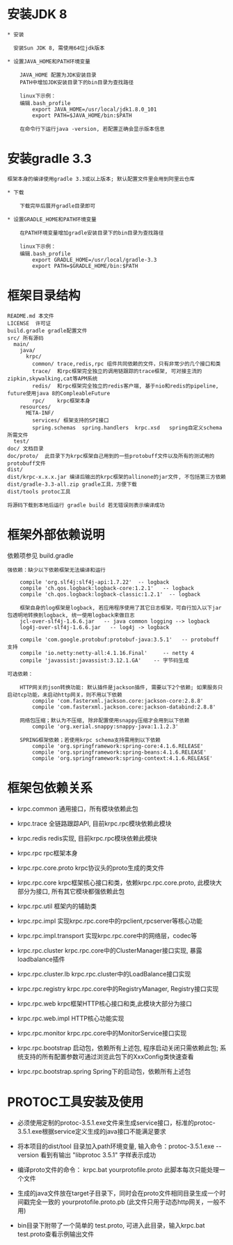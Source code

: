 
# 安装JDK 8

	* 安装

	  安装Sun JDK 8, 需使用64位jdk版本

	* 设置JAVA_HOME和PATH环境变量

		JAVA_HOME 配置为JDK安装目录
		PATH中增加JDK安装目录下的bin目录为查找路径
	
		linux下示例：
		编辑.bash_profile
		    export JAVA_HOME=/usr/local/jdk1.8.0_101
		    export PATH=$JAVA_HOME/bin:$PATH
	
		在命令行下运行java -version, 若配置正确会显示版本信息

# 安装gradle 3.3

	框架本身的编译使用gradle 3.3或以上版本; 默认配置文件里会用到阿里云仓库 

	* 下载 

		下载完毕后展开gradle目录即可
	
	* 设置GRADLE_HOME和PATH环境变量
	
		在PATH环境变量增加gradle安装目录下的bin目录为查找路径

		linux下示例：
		编辑.bash_profile
		    export GRADLE_HOME=/usr/local/gradle-3.3
		    export PATH=$GRADLE_HOME/bin:$PATH

# 框架目录结构

    README.md 本文件
    LICENSE  许可证
    build.gradle gradle配置文件
    src/ 所有源码
      main/
        java/
          krpc/
            common/ trace,redis,rpc 组件共同依赖的文件，只有非常少的几个接口和类
            trace/  和rpc框架完全独立的调用链跟踪的trace框架, 可对接主流的zipkin,skywalking,cat等APM系统
            redis/  和rpc框架完全独立的redis客户端, 基于nio和redis的pipeline, future使用java 8的CompleableFuture
            rpc/    krpc框架本身
        resources/
          META-INF/
            services/ 框架支持的SPI接口
            spring.schemas  spring.handlers  krpc.xsd   spring自定义schema所需文件
      test/
    doc/ 文档目录
    doc/proto/  此目录下为krpc框架自己用到的一些protobuff文件以及所有的测试用的protobuff文件    
    dist/
    dist/krpc-x.x.x.jar 编译后输出的krpc框架的allinone的jar文件, 不包括第三方依赖
    dist/gradle-3.3-all.zip gradle工具，方便下载
    dist/tools protoc工具
	
    将源码下载到本地后运行 gradle build 若无错误则表示编译成功

# 框架外部依赖说明

  依赖项参见 build.gradle
  
	强依赖：缺少以下依赖框架无法编译和运行
  
		compile 'org.slf4j:slf4j-api:1.7.22'  -- logback
		compile 'ch.qos.logback:logback-core:1.2.1'   -- logback
		compile 'ch.qos.logback:logback-classic:1.2.1'  -- logback
		
		框架自身的log框架是logback, 若应用程序使用了其它日志框架，可自行加入以下jar包透明地转换到logback, 统一使用logback来做日志
		jcl-over-slf4j-1.6.6.jar   -- java common logging --> logback
		log4j-over-slf4j-1.6.6.jar   -- log4j -> logback
		
		compile 'com.google.protobuf:protobuf-java:3.5.1'   -- protobuff 支持
		compile 'io.netty:netty-all:4.1.16.Final'     -- netty 4
		compile 'javassist:javassist:3.12.1.GA'    -- 字节码生成
	
	可选依赖：
	
		HTTP网关的json转换功能: 默认插件是jackson插件, 需要以下2个依赖; 如果服务只启动tcp功能，未启动http网关，则不用以下依赖
			compile 'com.fasterxml.jackson.core:jackson-core:2.8.8'
			compile 'com.fasterxml.jackson.core:jackson-databind:2.8.8'

		网络包压缩；默认为不压缩, 除非配置使用snappy压缩才会用到以下依赖
			compile 'org.xerial.snappy:snappy-java:1.1.2.3'
		
		SPRING框架依赖；若使用krpc schema支持需用到以下依赖
			compile 'org.springframework:spring-core:4.1.6.RELEASE'
			compile 'org.springframework:spring-beans:4.1.6.RELEASE'
			compile 'org.springframework:spring-context:4.1.6.RELEASE'		
    
# 框架包依赖关系

  * krpc.common 通用接口，所有模块依赖此包
  * krpc.trace 全链路跟踪API, 目前krpc.rpc模块依赖此模块
  * krpc.redis redis实现, 目前krpc.rpc模块依赖此模块
  * krpc.rpc rpc框架本身
  
  * krpc.rpc.core.proto krpc协议头的proto生成的类文件
  * krpc.rpc.core krpc框架核心接口和类，依赖krpc.rpc.core.proto, 此模块大部分为接口, 所有其它模块都强依赖此包
  * krpc.rpc.util 框架内的辅助类
  * krpc.rpc.impl 实现krpc.rpc.core中的rpclient,rpcserver等核心功能
  * krpc.rpc.impl.transport 实现krpc.rpc.core中的网络层，codec等
  * krpc.rpc.cluster  krpc.rpc.core中的ClusterManager接口实现, 暴露loadbalance插件
  * krpc.rpc.cluster.lb   krpc.rpc.cluster中的LoadBalance接口实现
  * krpc.rpc.registry   krpc.rpc.core中的RegistryManager, Registry接口实现
  * krpc.rpc.web krpc框架HTTP核心接口和类,此模块大部分为接口
  * krpc.rpc.web.impl HTTP核心功能实现
  * krpc.rpc.monitor  krpc.rpc.core中的MonitorService接口实现
  
  * krpc.rpc.bootstrap 启动包，依赖所有上述包, 程序启动关闭只需依赖此包; 系统支持的所有配置参数可通过浏览此包下的XxxConfig类快速查看
  * krpc.rpc.bootstrap.spring Spring下的启动包，依赖所有上述包
  
# PROTOC工具安装及使用

  * 必须使用定制的protoc-3.5.1.exe文件来生成service接口，标准的protoc-3.5.1.exe根据service定义生成的java接口不能满足要求
  
  * 将本项目的dist/tool 目录加入path环境变量, 输入命令：protoc-3.5.1.exe --version  看到有输出 "libprotoc 3.5.1" 字样表示成功
  
  * 编译proto文件的命令： krpc.bat  yourprotofile.proto  此脚本每次只能处理一个文件
  
  * 生成的java文件放在target子目录下，同时会在proto文件相同目录生成一个时间戳完全一致的 yourprotofile.proto.pb (此文件只用于动态http网关，一般不用)
  
  * bin目录下附带了一个简单的 test.proto, 可进入此目录，输入krpc.bat test.proto查看示例输出文件
